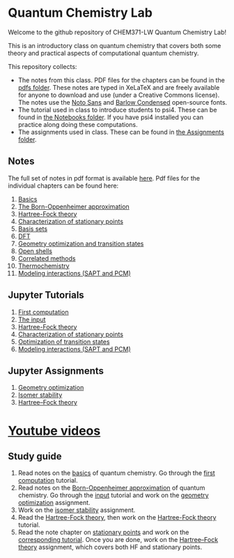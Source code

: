 # Quantum Chemistry Lab

Welcome to the github repository of CHEM371-LW Quantum Chemistry Lab!

This is an introductory class on quantum chemistry that covers both some theory and practical aspects of computational quantum chemistry.

This repository collects:
- The notes from this class. PDF files for the chapters can be found in the [pdfs folder](pdfs). These notes are typed in XeLaTeX and are freely available for anyone to download and use (under a Creative Commons license). The notes use the [Noto Sans](https://fonts.google.com/specimen/Noto+Sans) and [Barlow Condensed](https://fonts.google.com/specimen/Barlow+Condensed) open-source fonts.
- The tutorial used in class to introduce students to psi4. These can be found in [the Notebooks folder](Notebooks). If you have psi4 installed you can practice along doing these computations.
- The assignments used in class. These can be found in [the Assignments folder](Assignments).

## Notes
The full set of notes in pdf format is available [here](pdfs/notes.pdf). Pdf files for the individual chapters can be found here:
1. [Basics](pdfs/01-Basics.pdf)
1. [The Born-Oppenheimer approximation](pdfs/02-BornOppenheimer.pdf)
1. [Hartree-Fock theory](pdfs/03-Hartree-Fock.pdf)
1. [Characterization of stationary points](pdfs/04-StationaryPoints.pdf)
1. [Basis sets](pdfs/05-BasisSets.pdf)
1. [DFT](pdfs/06-DFT.pdf)
1. [Geometry optimization and transition states](pdfs/07-TransitionStates.pdf)
1. [Open shells](pdfs/08-OpenShells.pdf)
1. [Correlated methods](pdfs/09-CorrelatedMethods.pdf)
1. [Thermochemistry](pdfs/10-Thermochemistry.pdf)
1. [Modeling interactions (SAPT and PCM)](pdfs/11-ModelingInteractions.pdf)

## Jupyter Tutorials
1. [First computation](https://github.com/fevangelista/CHEM371-LW-QuantumChemistryLab/tree/master/Notebooks/00-FirstComputation)
1. [The input](https://github.com/fevangelista/CHEM371-LW-QuantumChemistryLab/tree/master/Notebooks/01-TheInput)
1. [Hartree-Fock theory](https://github.com/fevangelista/CHEM371-LW-QuantumChemistryLab/tree/master/Notebooks/02-HartreeFock)
1. [Characterization of stationary points](https://github.com/fevangelista/CHEM371-LW-QuantumChemistryLab/tree/master/Notebooks/03-StationaryPoints)
1. [Optimization of transition states](https://github.com/fevangelista/CHEM371-LW-QuantumChemistryLab/tree/master/Notebooks/04-GeometryOptimization)
1. [Modeling interactions (SAPT and PCM)](https://github.com/fevangelista/CHEM371-LW-QuantumChemistryLab/tree/master/Notebooks/11-ModelingInteractions)

## Jupyter Assignments
1. [Geometry optimization](Assignments/01-GeometryOptimization/01-GeoometryOptimization.ipynb)
1. [Isomer stability](Assignments/02-IsomerStability/02-IsomerStability.ipynb)
1. [Hartree–Fock theory](Assignments/03-HartreeFockTheory/03-HartreeFockTheory.ipynb)

# [Youtube videos](https://www.youtube.com/watch?v=bzwMcHKlUrI&list=PLECvNEnFI6_sTZpJhgEOT9Yk7UQittasl)

## Study guide
1. Read notes on the [basics](pdfs/01-Basics.pdf) of quantum chemistry. Go through the [first computation](https://github.com/fevangelista/CHEM371-LW-QuantumChemistryLab/tree/master/Notebooks/00-FirstComputation) tutorial.
1. Read notes on the [Born-Oppenheimer approximation](pdfs/01-Basics.pdf) of quantum chemistry.  Go through the [input](https://github.com/fevangelista/CHEM371-LW-QuantumChemistryLab/tree/master/Notebooks/01-TheInput) tutorial and work on the [geometry optimization](Assignments/Assignment-01-GeometryOptimization/Assignment-01-GeoometryOptimization.ipynb) assignment.
1. Work on the [isomer stability](Assignments/02-IsomerStability/02-IsomerStability.ipynb) assignment.
1. Read the [Hartree-Fock theory](pdfs/03-Hartree-Fock.pdf), then work on the [Hartree-Fock theory](https://github.com/fevangelista/CHEM371-LW-QuantumChemistryLab/tree/master/Notebooks/02-HartreeFock) tutorial.
1. Read the note chapter on [stationary points](https://github.com/fevangelista/CHEM371-LW-QuantumChemistryLab/tree/master/Notebooks/03-StationaryPoints) and work on the [corresponding tutorial](pdfs/04-StationaryPoints.pdf). Once you are done, work on the [Hartree–Fock theory](Assignments/03-HartreeFockTheory/03-HartreeFockTheory.ipynb) assignment, which covers both HF and stationary points.

